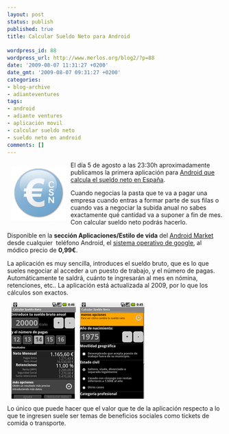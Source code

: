 ```yaml
---
layout: post
status: publish
published: true
title: Calcular Sueldo Neto para Android

wordpress_id: 88
wordpress_url: http://www.merlos.org/blog2/?p=88
date: '2009-08-07 11:31:27 +0200'
date_gmt: '2009-08-07 09:31:27 +0200'
categories:
- blog-archive
- adianteventures
tags:
- android
- adiante ventures
- aplicación movil
- calcular sueldo neto
- sueldo neto en android
comments: []
---
```

<p><img class="alignleft" style="float: left; margin: 10px;" src="/assets/posts/dropbox/logo5.png" alt="Logo CSN" width="128" height="128" /></p>
<p>El día 5 de agosto a las 23:30h aproximadamente publicamos la primera aplicación para <a href="http://es.androlib.com/android.application.com-adianteventures-csn-spain-jFpm.aspx">Android que calcula el sueldo neto en España</a>.</p>
<p>Cuando negocias la pasta que te va a pagar una empresa cuando entras a formar parte de sus filas o cuando vas a negociar la subida anual no sabes exactamente qué cantidad va a suponer a fin de mes. Con calcular sueldo neto podrás hacerlo.</p>
<p>Disponible en la <strong>sección Aplicaciones/Estilo de vida</strong> del <a title="web del android market" href="http://www.android.com/market/">Android Market</a> desde cualquier  teléfono Android, el <a title="que es android" href="http://www.laflecha.net/canales/softlibre/google-lanza-android-su-sistema-operativo-libre-para-moviles">sistema operativo de google</a>, al módico precio de <strong>0,99€</strong>.</p>
<p>La aplicación es muy sencilla, introduces el sueldo bruto, que es lo que sueles negociar al acceder a un puesto de trabajo, y el número de pagas. Automáticamente te saldrá, cuánto te ingresarán al mes en nómina, retenciones, etc.. La aplicación está actualizada al 2009, por lo que los cálculos son exactos.</p>
<p><img style="vertical-align: middle; margin-left: 10px; margin-right: 10px;" src="/assets/posts/dropbox/csn-1.0.0-1.png" alt="Captura interfaz" /><img style="vertical-align: middle;" src="/assets/posts/dropbox/csn-1.0.0-2.png" alt="Captura de pantalla del opciones avanzadas" /></p>
<p>Lo único que puede hacer que el valor que te de la aplicación respecto a lo que te ingresen suele ser temas de beneficios sociales como tickets de comida o transporte.</p>
